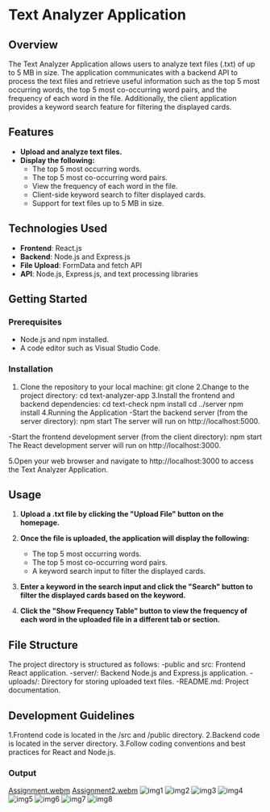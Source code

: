 # Text Analyzer Application

## Overview

The Text Analyzer Application allows users to analyze text files (.txt) of up to 5 MB in size. The application communicates with a backend API to process the text files and retrieve useful information such as the top 5 most occurring words, the top 5 most co-occurring word pairs, and the frequency of each word in the file. Additionally, the client application provides a keyword search feature for filtering the displayed cards.

## Features
- **Upload and analyze text files.**
- **Display the following:**
  - The top 5 most occurring words.
  - The top 5 most co-occurring word pairs.
  - View the frequency of each word in the file.
  - Client-side keyword search to filter displayed cards.
  - Support for text files up to 5 MB in size.

## Technologies Used

- **Frontend**: React.js
- **Backend**: Node.js and Express.js
- **File Upload**: FormData and fetch API
- **API**: Node.js, Express.js, and text processing libraries

## Getting Started

### Prerequisites

- Node.js and npm installed.
- A code editor such as Visual Studio Code.

### Installation

1. Clone the repository to your local machine:
   git clone <repository-url> 
2.Change to the project directory:
cd text-analyzer-app
3.Install the frontend and backend dependencies:
cd text-check
npm install
cd ../server
npm install
4.Running the Application
-Start the backend server (from the server directory):
npm start
The server will run on http://localhost:5000.

-Start the frontend development server (from the client directory):
npm start
The React development server will run on http://localhost:3000.

5.Open your web browser and navigate to http://localhost:3000 to access the Text Analyzer Application.

## Usage
1. **Upload a .txt file by clicking the "Upload File" button on the homepage.**

2. **Once the file is uploaded, the application will display the following:**
   - The top 5 most occurring words.
   - The top 5 most co-occurring word pairs.
   - A keyword search input to filter the displayed cards.

3. **Enter a keyword in the search input and click the "Search" button to filter the displayed cards based on the keyword.**

4. **Click the "Show Frequency Table" button to view the frequency of each word in the uploaded file in a different tab or section.**

## File Structure
The project directory is structured as follows:
-public and src: Frontend React application.
-server/: Backend Node.js and Express.js application.
-uploads/: Directory for storing uploaded text files.
-README.md: Project documentation.

## Development Guidelines
1.Frontend code is located in the /src and /public directory.
2.Backend code is located in the server directory.
3.Follow coding conventions and best practices for React and Node.js.

### Output
[Assignment.webm](https://github.com/Jyoti-Sharma10/text-check/assets/73213971/e0ab4c28-fe2d-4743-84a7-1057529d8402)
[Assignment2.webm](https://github.com/Jyoti-Sharma10/text-check/assets/73213971/ffa83f38-db7c-436f-b132-c657c44f59e3)
![img1](https://github.com/Jyoti-Sharma10/text-check/assets/73213971/1ce8cc8f-75f1-4aa3-9d7d-61e639fcf811)
![img2](https://github.com/Jyoti-Sharma10/text-check/assets/73213971/52efa21c-86a6-4d8d-b957-bd4b2b99c716)
![img3](https://github.com/Jyoti-Sharma10/text-check/assets/73213971/d9b899f6-8969-4259-a003-b15bf7dd2cd9)
![img4](https://github.com/Jyoti-Sharma10/text-check/assets/73213971/c39b87f0-3200-45c0-9ecd-9ac0e832eb03)
![img5](https://github.com/Jyoti-Sharma10/text-check/assets/73213971/052f0ae4-e1a1-453c-84b6-f4ca62c2ce11)
![img6](https://github.com/Jyoti-Sharma10/text-check/assets/73213971/12c2ce89-4ef0-4f95-ba4e-fefbb75943b5)
![img7](https://github.com/Jyoti-Sharma10/text-check/assets/73213971/bd083e33-b1da-4cb9-9d50-a47a74fd667b)
![img8](https://github.com/Jyoti-Sharma10/text-check/assets/73213971/177fa1d3-b2dc-4dca-a52d-8b1054d380a2)



